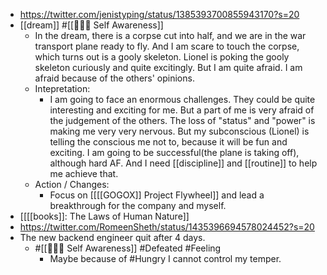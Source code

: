 - https://twitter.com/jenistyping/status/1385393700855943170?s=20
- [[dream]] #[[🧘🏻‍♂️ Self Awareness]]
    - In the dream, there is a corpse cut into half, and we are in the war transport plane ready to fly. And I am scare to touch the corpse, which turns out is a gooly skeleton. Lionel is poking the gooly skeleton curiously and quite excitingly. But I am quite afraid. I am afraid because of the others' opinions.
    - Intepretation:
        - I am going to face an enormous challenges. They could be quite interesting and exciting for me. But a part of me is very afraid of the judgement of the others. The loss of "status" and "power" is making me very very nervous. But my subconscious (Lionel) is telling the conscious me not to, because it will be fun and exciting. I am going to be successful(the plane is taking off), although hard AF. And I need [[discipline]] and [[routine]] to help me achieve that.
    - Action / Changes:
        - Focus on [[[[GOGOX]] Project Flywheel]] and lead a breakthrough for the company and myself.
- [[[[books]]: The Laws of Human Nature]]
- https://twitter.com/RomeenSheth/status/1435396694578024452?s=20
- The new backend engineer quit after 4 days.
    - #[[🧘🏻‍♂️ Self Awareness]] #Defeated #Feeling
        - Maybe because of #Hungry I cannot control my temper.
